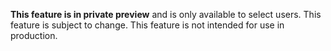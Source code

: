 **This feature is in private preview** and is only available to select users. This feature is subject to change. This feature is not intended for use in production.
